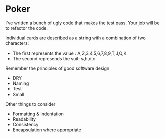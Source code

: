 # Poker

I've written a bunch of ugly code that makes the test pass. Your job will be to refactor the code.

Individual cards are described as a string with a combination of two characters:
  * The first represents the value : A,2,3,4,5,6,7,8,9,T,J,Q,K
  * The second represends the suit: s,h,d,c

Remember the principles of good software design
  * DRY
  * Naming
  * Test
  * Small

Other things to consider
  * Formatting & Indentation
  * Readability
  * Consistency
  * Encapsulation where appropriate